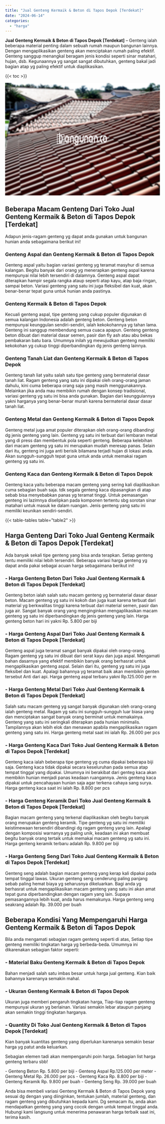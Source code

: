 ```yaml
---
title: "Jual Genteng Kermaik & Beton di Tapos Depok [Terdekat]"
date: "2024-06-14"
categories: 
  - "harga"
---
```


**Jual Genteng Kermaik & Beton di Tapos Depok \[Terdekat\]** – Genteng ialah beberapa material penting dalam sebuah rumah maupun bangunan lainnya. Dengan mengaplikasikan genteng akan menciptakan rumah paling efektif. Genteng sanggup menangkal beragam jenis kondisi seperti sinar matahari, hujan, dsb. Kegunaannya yg sangat sangat dibutuhkan, genteng bakal jadi bagian atap yg paling efektif untuk diaplikasikan.

{{< toc >}}

![Jual Genteng Kermaik & Beton di Tapos Depok [Terdekat]](/images/genteng-minimalis-murah09.png)

## Beberapa Macam Genteng Dari Toko Jual Genteng Kermaik & Beton di Tapos Depok \[Terdekat\]

Adapun jenis-ragam genteng yg dapat anda gunakan untuk bangunan hunian anda sebagaimana berikut ini!

### Genteng Aspal dan Genteng Kermaik & Beton di Tapos Depok

Genteng aspal yaitu bagian variasi genteng yg teramat masyhur di semua kalangan. Begitu banyak dari orang yg menerapkan genteng aspal karena mempunyai nilai lebih tersendiri di dalamnya. Genteng aspal dapat diterapkan hampir segala rangka ataup seperti atap kayu, atap baja ringan, sampai beton. Variasi genteng yang satu ini juga fleksibel dan kuat, akan benar-benar tepat guna untuk hunian anda pastinya.

### Genteng Kermaik & Beton di Tapos Depok

Kecuali genteng aspal, tipe genteng yang cukup populer digunakan di semua kalangan Indonesia adalah genteng beton. Genteng beton mempunyai keunggulan sendiri-sendiri, ialah kekokohannya yg tahan lama. Genteng ini sanggup membendung semua cuaca apapun. Genteng genteng beton dibuat dari material dasar semen, pasir dan fly ash atau abu bekas pembakaran batu bara. Umumnya inilah yg mewujudkan genteng memiliki kekokohan yg cukup tinggi diperbandingkan dg jenis genteng lainnya.

### Genteng Tanah Liat dan Genteng Kermaik & Beton di Tapos Depok

Genteng tanah liat yaitu salah satu tipe genteng yang bermaterial dasar tanah liat. Ragam genteng yang satu ini dipakai oleh orang-orang jaman dahulu, kini cuma beberapa orang saja yang masih menggunakannya. Melainkan jika anda mau membikin rumah dengan konsep tradisional, variasi genteng yg satu ini bisa anda gunakan. Bagian dari keunggulannya yakni harganya yang benar-benar murah karena bermaterial dasar dasar tanah liat.

### Genteng Metal dan Genteng Kermaik & Beton di Tapos Depok

Genteng metal juga amat populer diterapkan oleh orang-orang dibandingi dg jenis genteng yang lain. Genteng yg satu ini terbuat dari lembaran metal yang di press dan membentuk pola seperti genteng. Beberapa kelebihan dari macam genteng yg satu ini merupakan mudah meresap panas. Selain dari itu, genteng ini juga anti berisik bilamana terjadi hujan di lokasi anda. Akan sungguh-sungguh tepat guna untuk anda untuk memakai ragam genteng yg satu ini.

### Genteng Kaca dan Genteng Kermaik & Beton di Tapos Depok

Genteng kaca yaitu beberapa macam genteng yang sering kali diaplikasikan cuma sebagian buah saja. tdk segala genteng kaca dipasangkan di atap sebab bisa menyebabkan panas yg teramat tinggi. Untuk pemasangan genteng ini lazimnya diselipkan pada komponen tertentu sbg sorotan sinar matahari untuk masuk ke dalam ruangan. Jenis genteng yang satu ini memiliki keunikan sendiri-sendiri.

{{< table-tables table="table2" >}}

## Harga Genteng Dari Toko Jual Genteng Kermaik & Beton di Tapos Depok \[Terdekat\]

Ada banyak sekali tipe genteng yang bisa anda terapkan. Setiap genteng tentu memiliki nilai lebih tersendiri. Beberapa variasi harga genteng yg dapat anda pakai sebagai acuan harga sebagaimana berikut ini!

### \- Harga Genteng Beton Dari Toko Jual Genteng Kermaik & Beton di Tapos Depok \[Terdekat\]

Genteng beton ialah salah satu macam genteng yg bermaterial dasar dasar beton. Macam genteng yg satu ini kokoh dan juga kuat karena terbuat dari material yg berkwalitas tinggi karena terbuat dari material semen, pasir dan juga air. Sangat banyak orang yang menginginkan mengaplikasikan macam genteng yg satu ini diperbandingkan dg jenis genteng yang lain. Harga genteng beton hari ini yakni Rp. 5.800 per biji

### \- Harga Genteng Aspal Dari Toko Jual Genteng Kermaik & Beton di Tapos Depok \[Terdekat\]

Genteng aspal juga teramat sangat banyak dipakai oleh orang-orang. Ragam genteng yg satu ini dibuat dari serat kayu dan juga aspal. Mengamati bahan dasarnya yang efektif membikin banyak orang berhasrat untuk mengaplikasikan genteng aspal. Selain dari itu, genteng yg satu ini juga fleksibel dan kuat. Apalagi bahannya yg teramat baik akan membikin genten tersebut Anti dari api. Harga genteng aspal terbaru yakni Rp.125.000 per m

### \- Harga Genteng Metal Dari Toko Jual Genteng Kermaik & Beton di Tapos Depok \[Terdekat\]

Salah satu macam genteng yg sangat banyak digunakan oleh orang-orang ialah genteng metal. Ragam yg satu ini sungguh-sungguh luar biasa yang dan menciptakan sangat banyak orang berminat untuk memakainya. Genteng yang satu ini seringkali diterapkan pada hunian minimalis. Tampilannya akan lebih elok dan menawan apabila mengaplikasikan ragam genteng yang satu ini. Harga genteng metal saat ini ialah Rp. 26.000 per pcs

### \- Harga Genteng Kaca Dari Toko Jual Genteng Kermaik & Beton di Tapos Depok \[Terdekat\]

Genteng kaca ialah beberapa tipe genteng yg cuma dipakai beberapa biji saja. Genteng kaca tidak dipakai secara keseluruhan pada semua atap tempat tinggal yang dipakai. Umumnya ini berakibat dari genteg kaca akan membikin hunian menjadi panas keadaan ruangannya. Jenis genteng kaca dipakai untuk pencahayaan hunian saja agar terkena cahaya sang surya. Harga genteng kaca saat ini ialah Rp. 8.800 per pcs

### \- Harga Genteng Keramik Dari Toko Jual Genteng Kermaik & Beton di Tapos Depok \[Terdekat\]

Bagian macam genteng yang terkenal diaplikasikan oleh begitu banyak orang merupakan genteng keramik. Tipe genteng yg satu ini memiliki keistimewaan tersendiri dibandingi dg ragam genteng yang lain. Apalagi dengan komposisi warnanya yg paling unik, keadaan ini akan membuat begitu banyak orang tertaik untuk memakai macam genteng yg satu ini. Harga genteng keramik terbaru adalah Rp. 9.800 per biji

### \- Harga Genteng Seng Dari Toko Jual Genteng Kermaik & Beton di Tapos Depok \[Terdekat\]

Genteng seng adalah bagian macam genteng yang kerap kali dipakai pada tempat tinggal lawas. Ukuran genteng seng cenderung paling panjang sebab paling hemat biaya yg seharusnya dikeluarkan. Bagi anda yg berhasrat untuk mengaplikasikan macam genteng yang satu ini akan amat tepat guna diperbandingkan dengan ragam yang lain. Supaya pemasangannya lebih kuat, anda harus memakunya. Harga genteng seng seakrang adalah Rp. 39.000 per buah

## Beberapa Kondisi Yang Mempengaruhi Harga Genteng Kermaik & Beton di Tapos Depok

Bila anda mengamati sebagian ragam genteng seperti di atas, Setiap tipe genteng memiliki tingkatan harga yg berbeda-beda. Umumnya ini dikarenakan sebagian faktor seperti:

### \- Material Baku Genteng Kermaik & Beton di Tapos Depok

Bahan menjadi salah satu imbas besar untuk harga jual genteng. Kian baik bahannya karenanya semakin mahal.

### \- Ukuran Genteng Kermaik & Beton di Tapos Depok

Ukuran juga memberi pengaruh tingkatan harga, Tiap-tiap ragam genteng mempunyai ukuran yg berlainan. Variasi semakin lebar ataupun panjang akan semakin tinggi tingkatan harganya.

### \- Quantity Di Toko Jual Genteng Kermaik & Beton di Tapos Depok \[Terdekat\]

Kian banyak kuantitas genteng yang diperlukan karenanya semakin besar harga yg patut anda keluarkan.

Sebagian elemen tadi akan mempengaruhi poin harga. Sebagian list harga genteng terbaru sbb!

\- Genteng Beton Rp. 5.800 per biji - Genteng Aspal Rp.125.000 per meter - Genteng Metal Rp. 26.000 per pcs - Genteng Kaca Rp. 8.800 per biji - Genteng Keramik Rp. 9.800 per buah - Genteng Seng Rp. 39.000 per buah

Anda bisa membeli variasi Genteng Kermaik & Beton di Tapos Depok yang sesuai dg dengan yang diinginkan, tentukan jumlah, material genteng, dan ragam genteng yang dibutuhkan kepada kami. Dg semacam itu, anda akan mendapatkan genteng yang yang cocok dengan untuk tempat tinggal anda. Hubungi kami langsung untuk menerima penawaran harga terbaik saat ini, terima kasih.
